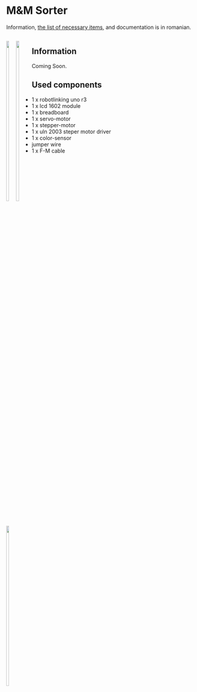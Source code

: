 
# M&M Sorter

<p>Information, <a href = "https://docs.google.com/spreadsheets/d/1Q7FF3S4HWYS7HdumrN-qn6-QVmrpno_l1eS3zsmzjjE/edit?usp=sharing">the list of necessary items</a>, and documentation is in romanian.</p>

<a href = "https://drive.google.com/open?id=1pw-dHcAWsJrTj6GxN-NlucRSvHBX6qij"><img src=""/></a>

<div style="float: left;">
  <img src="" width="33%"/>
  <img src="" width="33%"/>
  <img src="" width="33%"/>
</div>

<h2>Information</h2>
<p> Coming Soon. </p>
<h2>Used components</h2>
<ul>
  <li>1 x robotlinking uno r3</li>
  <li>1 x lcd 1602 module</li>
  <li>1 x breadboard</li>
  <li>1 x servo-motor</li>
  <li>1 x stepper-motor</li>
  <li>1 x uln 2003 steper motor driver</li>
  <li>1 x color-sensor</li>
  <li>jumper wire</li>
  <li>1 x F-M cable</li>
</ul>
